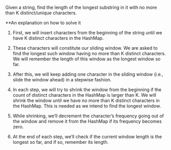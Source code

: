 Given a string, find the length of the longest substring
 in it with no more than K distinct/unique characters.


**An explanation on how to solve it


 1. First, we will insert characters 
from the beginning of the string 
until we have K distinct characters in the HashMap.

2. These characters will constitute our sliding window. 
We are asked to find the longest such window having 
no more than K distinct characters. 
We will remember the length of this window as 
the longest window so far.

3. After this, we will keep adding one
 character in the sliding window
 (i.e., slide the window ahead) in a stepwise fashion.

4. In each step, we will try to shrink the window
 from the beginning if the count of distinct characters 
 in the HashMap is larger than K. 
 We will shrink the window until we have no 
 more than K distinct characters in the HashMap.
 This is needed as we intend to find the longest window.

5. While shrinking, we’ll decrement the 
 character’s frequency going out of the window 
 and remove it from the HashMap if its frequency
  becomes zero.

6. At the end of each step, 
we’ll check if the current window length is the 
longest so far, and if so, remember its length.